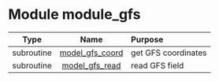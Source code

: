 # Module module_gfs

| Type | Name | Purpose |
| :--: | :--: | :---------- |
| subroutine | [model_gfs_coord](https://github.com/benjaminmenetrier/bump/tree/master/src/module_gfs.F90#L26) | get GFS coordinates |
| subroutine | [model_gfs_read](https://github.com/benjaminmenetrier/bump/tree/master/src/module_gfs.F90#L133) | read GFS field |
